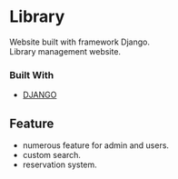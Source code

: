 <!---
<div id="top"></div>
<details>
  <summary>Table of Contents</summary>
  <ol>
    <li>
      <a href="#Library">Django website-library management</a>
      <ul>
        <li><a href="#built-with">Built With</a></li>
      </ul>
      </ul>
        <li><a href="#feature">Feature</a></li>
      </ul>
    </li>
  </ol>
</details>
-->
# Library
Website built with framework Django.<br />
Library management website.
### Built With
- [DJANGO](https://www.djangoproject.com/)
## Feature
- numerous feature for admin and users.
- custom search.
- reservation system.
